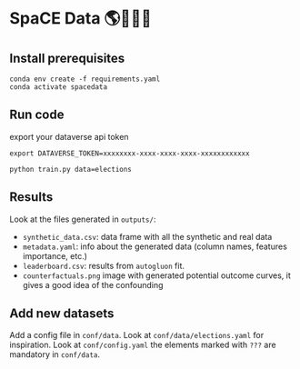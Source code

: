 # SpaCE Data 🌎💪🏋️‍♀️

## Install prerequisites
```
conda env create -f requirements.yaml
conda activate spacedata
```

## Run code

export your dataverse api token
```
export DATAVERSE_TOKEN=xxxxxxxx-xxxx-xxxx-xxxx-xxxxxxxxxxxx
```

```
python train.py data=elections
```

## Results
Look at the files generated in `outputs/`:
 - `synthetic_data.csv`: data frame with all the synthetic and real data 
 - `metadata.yaml`: info about the generated data (column names, features importance, etc.)
 - `leaderboard.csv`: results from `autogluon` fit.
 - `counterfactuals.png` image with generated potential outcome curves, it gives a good idea of the confounding

## Add new datasets

Add a config file in `conf/data`. Look at `conf/data/elections.yaml` for inspiration. Look at `conf/config.yaml` the elements marked with `???` are mandatory in `conf/data`.
